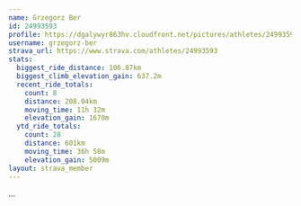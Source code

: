 ```yaml
---
name: Grzegorz Ber
id: 24993593
profile: https://dgalywyr863hv.cloudfront.net/pictures/athletes/24993593/7453165/11/large.jpg
username: grzegorz-ber
strava_url: https://www.strava.com/athletes/24993593
stats:
  biggest_ride_distance: 106.87km
  biggest_climb_elevation_gain: 637.2m
  recent_ride_totals:
    count: 8
    distance: 208.04km
    moving_time: 11h 32m
    elevation_gain: 1670m
  ytd_ride_totals:
    count: 28
    distance: 601km
    moving_time: 36h 58m
    elevation_gain: 5009m
layout: strava_member
--- 
```

...
